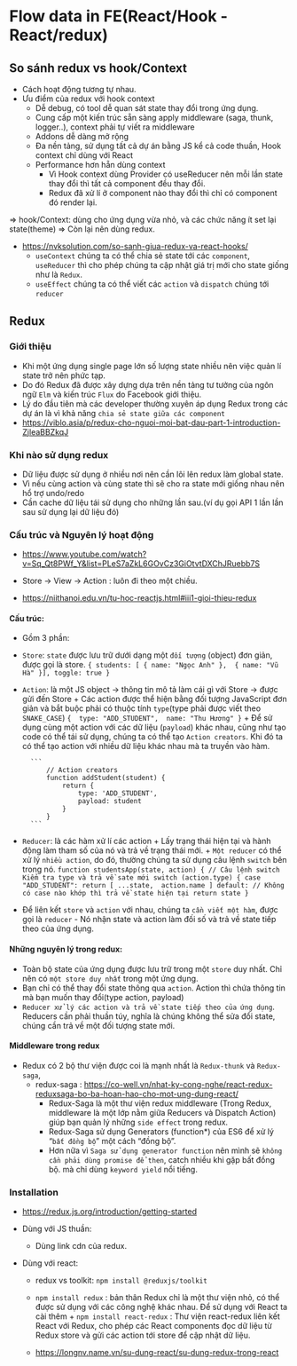# Flow data in FE(React/Hook - React/redux)
## So sánh redux vs hook/Context
+ Cách hoạt động tương tự nhau.
+ Ưu điểm của redux với hook context
    + Dễ debug, có tool dễ quan sát state thay đổi trong ứng dụng.
    + Cung cấp một kiến trúc sẵn sàng apply middleware (saga, thunk, logger..), context phải tự viết ra middleware
    + Addons dễ  dàng mở rộng
    + Đa nền tảng, sử dụng tất cả dự án bằng JS kể cả code thuần, Hook context chỉ dùng với React
    + Performance hơn hẵn dùng context
        + Vì Hook context dùng Provider có useReducer nên mỗi lần state thay đổi thì tất cả component đều thay đổi.
        + Redux đã xử lí ở component nào thay đổi thì chỉ có component đó render lại.

=> hook/Context: dùng cho ứng dụng vừa nhỏ, và các chức năng ít set lại state(theme)
=> Còn lại nên dùng redux.

+ https://nvksolution.com/so-sanh-giua-redux-va-react-hooks/
    + `useContext` chúng ta có thể chia sẻ state tới các `component`, `useReducer` thì cho phép chúng ta cập nhật giá trị mới cho state giống như là `Redux`.
    + `useEffect` chúng ta có thể viết các `action` và `dispatch` chúng tới `reducer`

## Redux
### Giới thiệu
+ Khi một ứng dụng single page lớn số lượng state nhiều nên việc quản lí state trở nên phức tạp.
+ Do đó Redux đã được xây dựng dựa trên nền tảng tư tưởng của ngôn ngữ `Elm` và kiến trúc `Flux` do Facebook giới thiệu.
+ Lý do đầu tiên mà các developer thường xuyên áp dụng Redux trong các dự án là vì khả năng `chia sẻ state giữa các component`
+ https://viblo.asia/p/redux-cho-nguoi-moi-bat-dau-part-1-introduction-ZjleaBBZkqJ

### Khi nào sử dụng redux
+ Dữ liệu được sử dụng ở nhiều nơi nên cần lôi lên redux làm global state.
+ Vì nếu cùng action và cùng state thì sẽ cho ra state mới giống nhau nên hổ trợ undo/redo
+ Cần cache dữ liệu tái sử dụng cho những lần sau.(ví dụ gọi API 1 lần lần sau sử dụng lại dữ liệu đó)

### Cấu trúc và Nguyên lý hoạt động
+ https://www.youtube.com/watch?v=Sq_Qt8PWf_Y&list=PLeS7aZkL6GOvCz3GiOtvtDXChJRuebb7S
+  Store -> View -> Action : luôn đi theo một chiều.

+ https://niithanoi.edu.vn/tu-hoc-reactjs.html#iii1-gioi-thieu-redux
#### Cấu trúc:
+ Gồm 3 phần:
+ `Store`: `state` được lưu trữ dưới dạng một `đối tượng` (object) đơn giản, được gọi là store.
        ```
        {
            students: [
                {
                    name: "Ngọc Anh"
                }, 
                {
                    name: "Vũ Hà"
                }],
            toggle: true
        }
        ```
+ `Action`: là một JS object -> thông tin mô tả làm cái gì với Store -> được gửi đến Store
        + Các action được thể hiện bằng đối tượng JavaScript đơn giản và bắt buộc phải có thuộc tính `type`(type phải được viết theo `SNAKE_CASE`)
        ```
            { 
                type: "ADD_STUDENT", 
                name: "Thu Hương"
            }
        ```
        + Để sử dụng cùng một action với các dữ liệu (`payload`) khác nhau, cũng như tạo code có thể tái sử dụng, chúng ta có thể tạo `Action creators`. Khi đó ta có thể tạo action với nhiều dữ liệu khác nhau mà ta truyền vào hàm.

        ```
            // Action creators
            function addStudent(student) {
                return {
                    type: 'ADD_STUDENT',
                    payload: student
                }
            }
        ```
+ `Reducer`: là các hàm xử lí các action 
        + Lấy trạng thái hiện tại và hành động làm tham số của nó và trả về trạng thái mới.
        + `Một reducer` có thể xử lý `nhiều action`, do đó, thường chúng ta sử dụng câu lệnh `switch` bên trong nó.
        ```
        function studentsApp(state, action) {
            // Câu lệnh switch Kiểm tra type và trả về sate mới
            switch (action.type) {
                case "ADD_STUDENT":
                    return [ ...state,  action.name ]
                default:
                    // Không có case nào khớp thì trả về state hiện tại
                    return state
            }
        ```

+ Để liên kết `store` và `action` với nhau, chúng ta `cần viết một hàm`, được gọi là `reducer` - Nó nhận state và action làm đối số và trả về state tiếp theo của ứng dụng.


#### Những nguyên lý trong redux:
+ Toàn bộ state của ứng dụng được lưu trữ trong một `store` duy nhất. Chỉ nên có `một store duy nhất` trong một ứng dụng.
+ Bạn chỉ có thể thay đổi state thông qua `action`. Action thì chứa thông tin mà bạn muốn thay đổi(type action, payload)
+ `Reducer xử lý các action và trả về state tiếp theo của ứng dụng`. Reducers cần phải thuần túy, nghĩa là chúng không thể sửa đổi state, chúng cần trả về một đối tượng state mới.

#### Middleware trong redux
+ Redux có 2 bộ thư viện được coi là mạnh nhất là `Redux-thunk` và `Redux-saga`, 
    + redux-saga : https://co-well.vn/nhat-ky-cong-nghe/react-redux-reduxsaga-bo-ba-hoan-hao-cho-mot-ung-dung-react/
        + Redux-Saga là một thư viện redux middleware (Trong Redux, middleware là một lớp nằm giữa Reducers và Dispatch Action) giúp bạn quản lý những `side effect` trong redux.
        + Redux-Saga sử dụng Generators (function*) của ES6 để xử lý “`bất đồng bộ`” một cách “đồng bộ”.
        + Hơn nữa vì `Saga sử dụng generator function` nên mình sẽ `không cần phải dùng promise để then`, catch nhiều khi gặp bất đồng bộ. mà chỉ dùng `keyword yield` nổi tiếng.


### Installation
+ https://redux.js.org/introduction/getting-started

+ Dùng với JS thuần:
    + Dùng link cdn của redux.

+ Dùng với react:
    + redux vs toolkit: `npm install @reduxjs/toolkit`
    + `npm install redux` : bản thân Redux chỉ là một thư viện nhỏ, có thể được sử dụng với các công nghệ khác nhau. Để sử dụng với React ta cài thêm + `npm install react-redux` : Thư viện react-redux liên kết React với Redux, cho phép các React components đọc dữ liệu từ Redux store và gửi các action tới store để cập nhật dữ liệu.

    + https://longnv.name.vn/su-dung-react/su-dung-redux-trong-react



